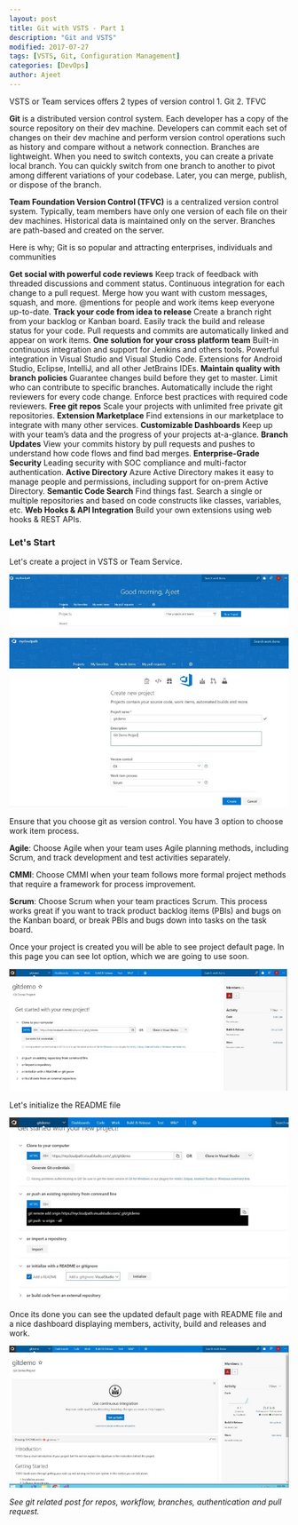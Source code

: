 ```yaml
---
layout: post
title: Git with VSTS - Part 1
description: "Git and VSTS"
modified: 2017-07-27
tags: [VSTS, Git, Configuration Management]
categories: [DevOps]
author: Ajeet
---
```


VSTS or Team services offers 2 types of version control
	1. Git
	2. TFVC

**Git** is a distributed version control system. Each developer has a copy of the source repository on their dev machine. Developers can commit each set of changes on their dev machine and perform version control operations such as history and compare without a network connection. Branches are lightweight. When you need to switch contexts, you can create a private local branch. You can quickly switch from one branch to another to pivot among different variations of your codebase. Later, you can merge, publish, or dispose of the branch.

**Team Foundation Version Control (TFVC)** is a centralized version control system. Typically, team members have only one version of each file on their dev machines. Historical data is maintained only on the server. Branches are path-based and created on the server.

Here is why; Git is so popular and attracting enterprises, individuals and communities

**Get social with powerful code reviews** Keep track of feedback with threaded discussions and comment status. Continuous integration for each change to a pull request. Merge how you want with custom messages, squash, and more. @mentions for people and work items keep everyone up-to-date.
**Track your code from idea to release** Create a branch right from your backlog or Kanban board. Easily track the build and release status for your code. Pull requests and commits are automatically linked and appear on work items.
**One solution for your cross platform team** Built-in continuous integration and support for Jenkins and others tools. Powerful integration in Visual Studio and Visual Studio Code. Extensions for Android Studio, Eclipse, IntelliJ, and all other JetBrains IDEs.
**Maintain quality with branch policies** Guarantee changes build before they get to master. Limit who can contribute to specific branches. Automatically include the right reviewers for every code change. Enforce best practices with required code reviewers.
**Free git repos** Scale your projects with unlimited free private git repositories.
**Extension Marketplace** Find extensions in our marketplace to integrate with many other services.
**Customizable Dashboards** Keep up with your team’s data and the progress of your projects at-a-glance.
**Branch Updates** View your commits history by pull requests and pushes to understand how code flows and find bad merges.
**Enterprise-Grade Security** Leading security with SOC compliance and multi-factor authentication.
**Active Directory** Azure Active Directory makes it easy to manage people and permissions, including support for on-prem Active Directory.
**Semantic Code Search** Find things fast. Search a single or multiple repositories and based on code constructs like classes, variables, etc.
**Web Hooks & API Integration** Build your own extensions using web hooks & REST APIs.

### Let's Start
Let's create a project in VSTS or Team Service.

![Go to Team Services](/images/posts/gitwithvsts/gitwithvsts1.JPG)

![Create new project](/images/posts/gitwithvsts/gitwithvsts_createprj.JPG)

Ensure that you choose git as version control. You have 3 option to choose work item process.

**Agile**:  Choose Agile when your team uses Agile planning methods, including Scrum, and track development and test activities separately.

**CMMI**: Choose CMMI when your team follows more formal project methods that require a framework for process improvement.

**Scrum**: Choose Scrum when your team practices Scrum. This process works great if you want to track product backlog items (PBIs) and bugs on the Kanban board, or break PBIs and bugs down into tasks on the task board. 

Once your project is created you will be able to see project default page. In this page you can  see lot option, which we are going to use soon.

![Default page](/images/posts/gitwithvsts/defaultpage.JPG)

Let's initialize the README file

![README File](/images/posts/gitwithvsts/defaultpage2.JPG)

Once its done you can see the updated default page with README file and a nice dashboard displaying  members,  activity, build and releases and work.

![Create new project](/images/posts/gitwithvsts/dashboard.JPG)

*See git related post for repos, workflow, branches, authentication and pull request.*
